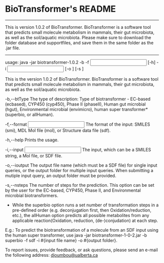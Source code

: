 # BioTransformer's README

**********************************************************************************
This is version 1.0.2 of BioTransformer. BioTransformer is a software tool that 
predicts small molecule metabolism in mammals, their gut microbiota, 
as well as the soil/aquatic microbiota.
Please make sure to download the folder database and supportfiles, and save them 
in the same folder as the .jar file.
**********************************************************************************

usage:
java -jar biotransformer-1.0.2 -b <BioTransformer Type> -f <Input format>
       [-h] -i <Input> [-o <Output>] [-s <Number of steps>]

This is the version 1.0.2 of BioTransformer. BioTransformer is a software
tool that predicts small molecule metabolism in mammals, their gut
microbiota, as well as the soil/aquatic microbiota.

 -b,--btType <BioTransformer Type>   The type of description: Type of
                                     biotransformer - EC-based  (ecbased),
                                     CYP450 (cyp450), Phase II (phaseII),
                                     Human gut microbial (hgut),
                                     Environmental microbial (envimicro),
                                     human super transformer* (superbio,
                                     or allHuman).
                                     
 -f,--format <Input format>          The format of the input: SMILES
                                     (smi), MDL Mol file (mol), or
                                     Structure data file (sdf).
                                     
 -h,--help                           Prints the usage.
 
 -i,--input <Input>                  The input, which can be a SMILES
                                     string, a Mol file, or SDF file.
                                     
 -o,--ioutput <Output>               The output file name (which must be a
                                     SDF file) for single input queries,
                                     or the output folder for multiple
                                     input queries.
                                     When submitting a mutiple input
                                     query, an output folder must be
                                     provided.
                                     
 -s,--nsteps <Number of steps>       The number of steps for the
                                     prediction. This option can be set by
                                     the user for the EC-based, CYP450,
                                     Phase II, and Environmental microbial
                                     biotransformers.
                                     
* While the superbio option runs a set number of transformation steps in a
pre-defined order (e.g. deconjugation first, then Oxidation/reduction,
etc.), the allHuman option predicts all possible metabolites from any
applicable reaction(Oxidation, reduction, (de-)conjudation) at each step.


E.g.: To predict the biotransformation of a molecule from an SDF input using the human super transformer, use
java -jar biotransformer-1-0-2.jar -b superbio -f sdf -i #{input file name} -o #{output folder}.


To report issues, provide feedback, or ask questions, please send an
e-mail the following address: djoumbou@ualberta.ca

